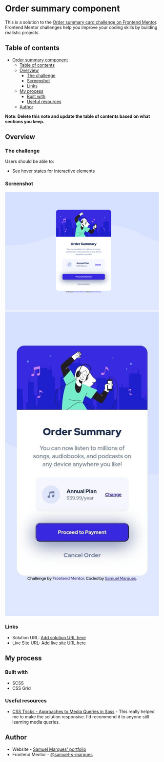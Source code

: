 # Order summary component

This is a solution to the [Order summary card challenge on Frontend Mentor](https://www.frontendmentor.io/challenges/order-summary-component-QlPmajDUj). Frontend Mentor challenges help you improve your coding skills by building realistic projects. 

## Table of contents

- [Order summary component](#order-summary-component)
	- [Table of contents](#table-of-contents)
	- [Overview](#overview)
		- [The challenge](#the-challenge)
		- [Screenshot](#screenshot)
		- [Links](#links)
	- [My process](#my-process)
		- [Built with](#built-with)
		- [Useful resources](#useful-resources)
	- [Author](#author)

**Note: Delete this note and update the table of contents based on what sections you keep.**

## Overview

### The challenge

Users should be able to:

- See hover states for interactive elements

### Screenshot

![Desktop screenshot](./screenshots/desktop.png)
![Mobile screenshot](./screenshots/mobile.jpg)

### Links

- Solution URL: [Add solution URL here](https://your-solution-url.com)
- Live Site URL: [Add live site URL here](https://your-live-site-url.com)

## My process

### Built with

- SCSS
- CSS Grid

### Useful resources

- [CSS Tricks - Approaches to Media Queries in Sass](https://css-tricks.com/approaches-media-queries-sass/) - This really helped me to make the solution responsive. I'd recommend it to anyone still learning media queries.

## Author

- Website - [Samuel Marques' portfolio](https://samuel-s-marques.github.io/)
- Frontend Mentor - [@samuel-s-marques](https://www.frontendmentor.io/profile/samuel-s-marques)